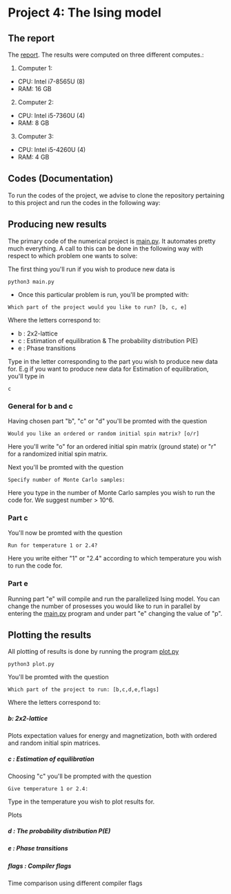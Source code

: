# Project 4: The Ising model

## The report
The [report](https://github.com/reneaas/ComputationalPhysics/blob/master/projects/project3/report/Project3_report.pdf).
The results were computed on three different computes.:
1. Computer 1:
  - CPU: Intel i7-8565U (8)
  - RAM: 16 GB

2. Computer 2:
  - CPU: Intel i5-7360U (4)
  - RAM: 8 GB

3. Computer 3:
  - CPU: Intel i5-4260U (4)
  - RAM: 4 GB


## Codes (Documentation)
To run the codes of the project, we advise to clone the repository pertaining to this project and run the codes in the following way:

## Producing new results

The primary code of the numerical project is [main.py](https://github.com/reneaas/ComputationalPhysics/blob/master/projects/project4/codes/main.py). It automates pretty much everything. A call to this can be done in the following way with respect to which problem one wants to solve:

The first thing you'll run if you wish to produce new data is

```console
python3 main.py
```

* Once this particular problem is run, you'll be prompted with:
```console
Which part of the project would you like to run? [b, c, e]
```

Where the letters correspond to:
- b : 2x2-lattice
- c : Estimation of equilibration & The probability distribution P(E)
- e : Phase transitions

Type in the letter corresponding to the part you wish to produce new data for. E.g if you want to produce new data for Estimation of equilibration, you'll type in

```console
c
```
### General for b and c

Having chosen part "b", "c" or "d" you'll be promted with the question

```console
Would you like an ordered or random initial spin matrix? [o/r]
```

Here you'll write "o" for an ordered initial spin matrix (ground state) or "r" for a randomized initial spin matrix.

Next you'll be promted with the question
```console
Specify number of Monte Carlo samples:
```

Here you type in the number of Monte Carlo samples you wish to run the code for. We suggest number > 10^6.

### Part c

You'll now be promted with the question
```console
Run for temperature 1 or 2.4?
```
Here you write either "1" or "2.4" according to which temperature you wish to run the code for.

### Part e

Running part "e" will compile and run the parallelized Ising model. You can change the number of prosesses you would like to run in parallel by entering the [main.py](https://github.com/reneaas/ComputationalPhysics/blob/master/projects/project4/codes/main.py) program and under part "e" changing the value of "p".

## Plotting the results
All plotting of results is done by running the program [plot.py](https://github.com/reneaas/ComputationalPhysics/blob/master/projects/project4/codes/plot.py)

```console
python3 plot.py
```
You'll be promted with the question
```console
Which part of the project to run: [b,c,d,e,flags]
```

Where the letters correspond to:
##### b: 2x2-lattice

Plots expectation values for energy and magnetization, both with ordered and random initial spin matrices.

##### c : Estimation of equilibration

Choosing "c" you'll be prompted with the question
```console
Give temperature 1 or 2.4:
```

Type in the temperature you wish to plot results for.



Plots

##### d : The probability distribution P(E)

##### e : Phase transitions


##### flags : Compiler flags

Time comparison using different compiler flags
